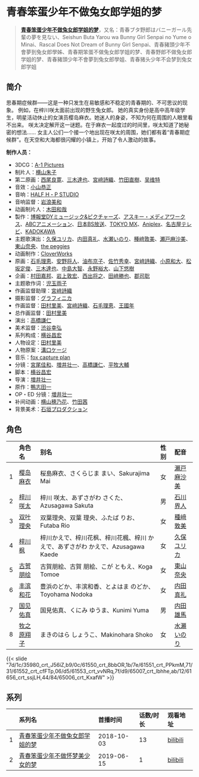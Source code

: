 # 青春笨蛋少年不做兔女郎学姐的梦


> <u>**[青春笨蛋少年不做兔女郎学姐的梦](https://bgm.tv/subject/240038)**</u>，又名：青春ブタ野郎はバニーガール先輩の夢を見ない、Seishun Buta Yarou wa Bunny Girl Senpai no Yume o Minai、Rascal Does Not Dream of Bunny Girl Senpai、青春豬頭少年不會夢到兔女郎學姊、青春期笨蛋不做兔女郎学姐的梦、青春野郎不做兔女郎学姐的梦、青春豬頭少年不會夢到兔女郎學姐、青春猪头少年不会梦到兔女郎学姐

## 简介

思春期症候群——这是一种只发生在易敏感和不稳定的青春期的、不可思议的现象。
例如，在梓川咲太面前出现的野生兔女郎。
她的真实身份是高中高年级学生，明星活动休止的女演员樱岛麻衣。她迷人的身姿，不知为何在周围的人眼里看不出来。
咲太决定解开这一谜题。在于麻衣一起度过的时间里，咲太知道了她秘密的想法……
女主人公们一个接一个地出现在咲太的周围，她们都有着“青春期症候群”。在天空和大海都很闪耀的小镇上，开始了令人激动的故事。

**制作人员：**
- 3DCG：[A-1 Pictures](https://bgm.tv/person/3525)
- 制片人：[横山朱子](https://bgm.tv/person/49336)
- 第二原画：[西尾良寛](https://bgm.tv/person/60351)、[三木達也](https://bgm.tv/person/12237)、[宮﨑詩織](https://bgm.tv/person/33529)、[竹田直樹](https://bgm.tv/person/16022)、[吴维特](https://bgm.tv/person/50514)
- 音效：[小山恭正](https://bgm.tv/person/19185)
- 音响：[HALF H・P STUDIO](https://bgm.tv/person/13619)
- 音响监督：[岩浪美和](https://bgm.tv/person/231)
- 动画制片人：[木田和哉](https://bgm.tv/person/36263)
- 製作：[博報堂DYミュージック&amp;ピクチャーズ](https://bgm.tv/person/3278)、[アスキー・メディアワークス](https://bgm.tv/person/6140)、[ABCアニメーション](https://bgm.tv/person/28583)、[日本BS放送](https://bgm.tv/person/28584)、[TOKYO MX](https://bgm.tv/person/27644)、[Aniplex](https://bgm.tv/person/645)、[名古屋テレビ](https://bgm.tv/person/43310)、[KADOKAWA](https://bgm.tv/person/19306)
- 主题歌演出：[久保ユリカ](https://bgm.tv/person/9270)、[内田真礼](https://bgm.tv/person/6724)、[水瀬いのり](https://bgm.tv/person/10868)、[種﨑敦美](https://bgm.tv/person/7575)、[瀬戸麻沙美](https://bgm.tv/person/5766)、[東山奈央](https://bgm.tv/person/6010)、[the peggies](https://bgm.tv/person/34072)
- 动画制作：[CloverWorks](https://bgm.tv/person/32356)
- 原画：[石毛理恵](https://bgm.tv/person/32898)、[安野将人](https://bgm.tv/person/13084)、[油布京子](https://bgm.tv/person/35696)、[佐竹秀幸](https://bgm.tv/person/25743)、[宮﨑詩織](https://bgm.tv/person/33529)、[小原和大](https://bgm.tv/person/31792)、[松坂定俊](https://bgm.tv/person/11398)、[三木達也](https://bgm.tv/person/12237)、[中島大智](https://bgm.tv/person/33635)、[永野裕大](https://bgm.tv/person/43222)、[山下悠樹](https://bgm.tv/person/39152)
- 企画：[村田嘉邦](https://bgm.tv/person/38188)、[岩上敦宏](https://bgm.tv/person/5782)、[西出将之](https://bgm.tv/person/3705)、[田﨑勝也](https://bgm.tv/person/43073)、[郡司聡](https://bgm.tv/person/43076)
- 主题歌作词：[児玉雨子](https://bgm.tv/person/29451)
- 作画监督助理：[宮﨑詩織](https://bgm.tv/person/33529)
- 摄影监督：[グラフィニカ](https://bgm.tv/person/12436)
- 作画监督：[田村里美](https://bgm.tv/person/25972)、[宮﨑詩織](https://bgm.tv/person/33529)、[石毛理恵](https://bgm.tv/person/32898)、[王國年](https://bgm.tv/person/13926)
- 总作画监督：[田村里美](https://bgm.tv/person/25972)
- 演出：[高橋謙仁](https://bgm.tv/person/26956)
- 美术监督：[渋谷幸弘](https://bgm.tv/person/11251)
- 系列构成：[横谷昌宏](https://bgm.tv/person/3296)
- 人物设定：[田村里美](https://bgm.tv/person/25972)
- 人物原案：[溝口ケージ](https://bgm.tv/person/12812)
- 音乐：[fox capture plan](https://bgm.tv/person/28574)
- 分镜：[宮尾佳和](https://bgm.tv/person/3527)、[増井壮一](https://bgm.tv/person/1170)、[高橋謙仁](https://bgm.tv/person/26956)、[平牧大輔](https://bgm.tv/person/13069)
- 脚本：[横谷昌宏](https://bgm.tv/person/3296)
- 导演：[増井壮一](https://bgm.tv/person/1170)
- 原作：[鴨志田一](https://bgm.tv/person/6285)
- OP・ED 分镜：[増井壮一](https://bgm.tv/person/1170)
- 补间动画：[横山穂乃花](https://bgm.tv/person/37240)、[竹田茜](https://bgm.tv/person/59200)
- 背景美术：[石垣プロダクション](https://bgm.tv/person/63929)

## 角色

|     |   角色名   |   别名  | 性别 |  配音  |
|:--- |:------  |:----      |:---  |:--   |
| 1 | [樱岛麻衣](https://bgm.tv/character/35980) | 桜島麻衣、さくらじま まい、Sakurajima Mai | 女 | [瀬戸麻沙美](https://bgm.tv/person/5766) |
| 2 | [梓川咲太](https://bgm.tv/character/61550) | 梓川 咲太、あずさがわ さくた、Azusagawa Sakuta | 男 | [石川界人](https://bgm.tv/person/9953) |
| 3 | [双叶理央](https://bgm.tv/character/61551) | 双葉理央、双葉 理央、ふたば りお、Futaba Rio | 女 | [種﨑敦美](https://bgm.tv/person/7575) |
| 4 | [梓川枫](https://bgm.tv/character/61552) | 梓川かえで、梓川花枫、梓川花楓、梓川 かえで、あずさがわ かえで、Azusagawa Kaede | 女 | [久保ユリカ](https://bgm.tv/person/9270) |
| 5 | [古贺朋绘](https://bgm.tv/character/61553) | 古賀朋絵、古賀 朋絵、こが ともえ、Koga Tomoe | 女 | [東山奈央](https://bgm.tv/person/6010) |
| 6 | [丰滨和花](https://bgm.tv/character/65007) | 豊浜のどか、丰滨和香、とよはま のどか、Toyohama Nodoka | 女 | [内田真礼](https://bgm.tv/person/6724) |
| 7 | [国见佑真](https://bgm.tv/character/61656) | 国見佑真、くにみ ゆうま、Kunimi Yuma | 男 | [内田雄馬](https://bgm.tv/person/15390) |
| 8 | [牧之原翔子](https://bgm.tv/character/65006) | まきのはら しょうこ、Makinohara Shoko | 女 | [水瀬いのり](https://bgm.tv/person/10868) |

{{< slide "7d/1c/35980_crt_J56iZ,b9/0c/61550_crt_8bbOR,1b/7e/61551_crt_PPkmM,71/31/61552_crt_cfFTp,06/d5/61553_crt_vvNRq,7f/d9/65007_crt_lbhhe,ab/12/61656_crt_ssjLH,44/84/65006_crt_KxafW" >}}

## 系列

|     |   系列名   |   首播时间  | 话数/时长  | 观看地址 |
|:---  |:------    |:----      |:---       |:---  |
| 1 |[青春笨蛋少年不做兔女郎学姐的梦](https://bgm.tv/subject/240038)| 2018-10-03 | 13 | [bilibili](https://www.bilibili.com/bangumi/play/ep251076)  |
| 2 |[青春笨蛋少年不做怀梦美少女的梦](https://bgm.tv/subject/260680)| 2019-06-15 | 1 | [bilibili](https://www.bilibili.com/bangumi/play/ss28965)  |



